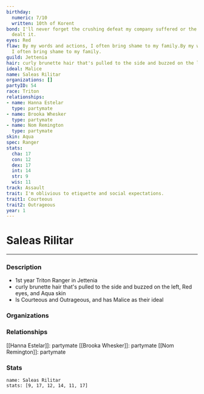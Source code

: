 ```yaml
---
birthday:
  numeric: 7/10
  written: 10th of Korent
bond: I'll never forget the crushing defeat my company suffered or the enemies who
  dealt it.
eyes: Red
flaw: By my words and actions, I often bring shame to my family.By my words and actions,
  I often bring shame to my family.
guild: Jettenia
hair: curly brunette hair that's pulled to the side and buzzed on the left
ideal: Malice
name: Saleas Rilitar
organizations: []
partyID: 54
race: Triton
relationships:
- name: Hanna Estelar
  type: partymate
- name: Brooka Whesker
  type: partymate
- name: Nom Remington
  type: partymate
skin: Aqua
spec: Ranger
stats:
  cha: 17
  con: 12
  dex: 17
  int: 14
  str: 9
  wis: 11
track: Assault
trait: I'm oblivious to etiquette and social expectations.
trait1: Courteous
trait2: Outrageous
year: 1
---
```

# Saleas Rilitar
---
### Description
- 1st year Triton Ranger in Jettenia
- curly brunette hair that's pulled to the side and buzzed on the left, Red eyes, and Aqua skin
- Is Courteous and Outrageous, and has Malice as their ideal

### Organizations
### Relationships
[[Hanna Estelar]]: partymate
[[Brooka Whesker]]: partymate
[[Nom Remington]]: partymate
### Stats
```statblock
name: Saleas Rilitar
stats: [9, 17, 12, 14, 11, 17]
```
